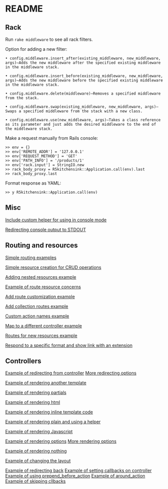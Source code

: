 # README

Rack
----

Run `rake middleware` to see all rack filters.

Option for adding a new filter:
```
• config.middleware.insert_after(existing_middleware, new_middleware, args)—Adds the new middleware after the specified existing middleware in the middleware stack.

• config.middleware.insert_before(existing_middleware, new_middleware, args)—Adds the new middleware before the specified existing middleware in the middleware stack.

• config.middleware.delete(middleware)—Removes a specified middleware from the stack.

• config.middleware.swap(existing_middleware, new_middleware, args)—Swaps a specified middleware from the stack with a new class.

• config.middleware.use(new_middleware, args)—Takes a class reference as its parameter and just adds the desired middleware to the end of the middleware stack.
```

Make a request manually from Rails console:

```
>> env = {}
>> env['REMOTE_ADDR'] = '127.0.0.1'
>> env['REQUEST_METHOD'] = 'GET'
>> env['PATH_INFO'] = '/products/1'
>> env['rack.input'] = StringIO.new
>> rack_body_proxy = R5kitchensink::Application.call(env).last
>> rack_body_proxy.last
```

Format response as YAML:

```
>> y R5kitchensink::Application.call(env)
```

Misc
----

[Include custom helper for using in console mode](https://github.com/cone/r5kitchensink/commit/11ea4cb1127325ba69ad63124b2cf754deebe8a5)

[Redirecting console output to STDOUT](https://github.com/cone/r5kitchensink/commit/59ac384a081139ccfcc64dad18a97ea9f1b75318)

Routing and resources
----

[Simple routing examples](https://github.com/cone/r5kitchensink/commit/834021a59d6b7e20343004d3045f0404675d61bd)

[Simple resource creation for CRUD operations](https://github.com/cone/r5kitchensink/commit/479c8e1f0eabb0e821249b751978a4ed342042ce)

[Adding nested resources example](https://github.com/cone/r5kitchensink/commit/83185b363611927476a0e4484f039c73c607a251)

[Example of route resource concerns](https://github.com/cone/r5kitchensink/commit/3000b955d27629f8080ba4f0b928843fe9ab4422)

[Add route customization example](https://github.com/cone/r5kitchensink/commit/4949e3a9fb5caa223e1e5eca852393c81a5bdd59)

[Add collection routes example](https://github.com/cone/r5kitchensink/commit/fd89059784aa196302d7166c014d0535dae5520b)

[Custom action names example](https://github.com/cone/r5kitchensink/commit/46bdb8aeac381881b5fa3afb5e06f4fa87ff9ff4)

[Map to a different controller example](https://github.com/cone/r5kitchensink/commit/956cf2ee43e94afa89e5f2fd5131ee819b5d8aba)

[Routes for new resources example](https://github.com/cone/r5kitchensink/commit/209e639644890bcd413aab81b550e66022438d72)

[Respond to a specific format and show link with an extension](https://github.com/cone/r5kitchensink/commit/410276d618d46e889715e917831e9c86dd535bcb)

Controllers
----

[Example of redirecting from controller](https://github.com/cone/r5kitchensink/commit/5a0663c9cab6cac20156e4582d68d41e406f5a66)
[More redirecting options](https://github.com/cone/r5kitchensink/commit/7efd9e45c0e4b2bad1c87e48f35197f67913e71a)

[Example of rendering another template](https://github.com/cone/r5kitchensink/commit/edb2ef48a3bbab556588a6e9e8e83bdb7ef43b1a)

[Example of rendering partials](https://github.com/cone/r5kitchensink/commit/8c25a0c6e697cb557828d33a95cbb4e96e580159)

[Example of rendering html](https://github.com/cone/r5kitchensink/commit/2066282978dced224f4f5860381c5bf3134d0401)

[Example of rendering inline template code](https://github.com/cone/r5kitchensink/commit/598a315b8807c789362c3602d2237074fe60dac5)

[Example of rendering plain and using a helper](https://github.com/cone/r5kitchensink/commit/73a1ff186522e415d24553775440d846748f003b)

[Example of rendering Javascript](https://github.com/cone/r5kitchensink/commit/ed1fc7c76b0d9010ab35f22c0bed272490772aca)

[Example of rendering options](https://github.com/cone/r5kitchensink/commit/5d3feabdbf013d8ad9f6ed929e199adf81bb1706)
[More rendering options](https://github.com/cone/r5kitchensink/commit/4a2e035032133a7f6eade1ea36be5330d585111a)

[Example of rendering nothing](https://github.com/cone/r5kitchensink/commit/a6c5af4faed07b846f588f0583cc845ae85cd842)

[Example of changing the layout](https://github.com/cone/r5kitchensink/commit/31b55d656192323be568221dc16a329410f77816)

[Example of redirecting back](https://github.com/cone/r5kitchensink/commit/568d792b4750a01f33e85661d0aa6e20260a7e96)
[Example of setting callbacks on controller](https://github.com/cone/r5kitchensink/commit/29ea81072f30782c072b5805ca348080621b6601)
[Example of using prepend_before_action](https://github.com/cone/r5kitchensink/commit/eac26a5d41230cc18b00178c6b84a8c0a11b150c)
[Example of around_action](https://github.com/cone/r5kitchensink/commit/a3f78bc70eead83ae4a7e67076805236c74b0644)
[Example of skipping cllbacks](https://github.com/cone/r5kitchensink/commit/1ebca414ea02e30516cfcfd4185e9416daeefa3a)
